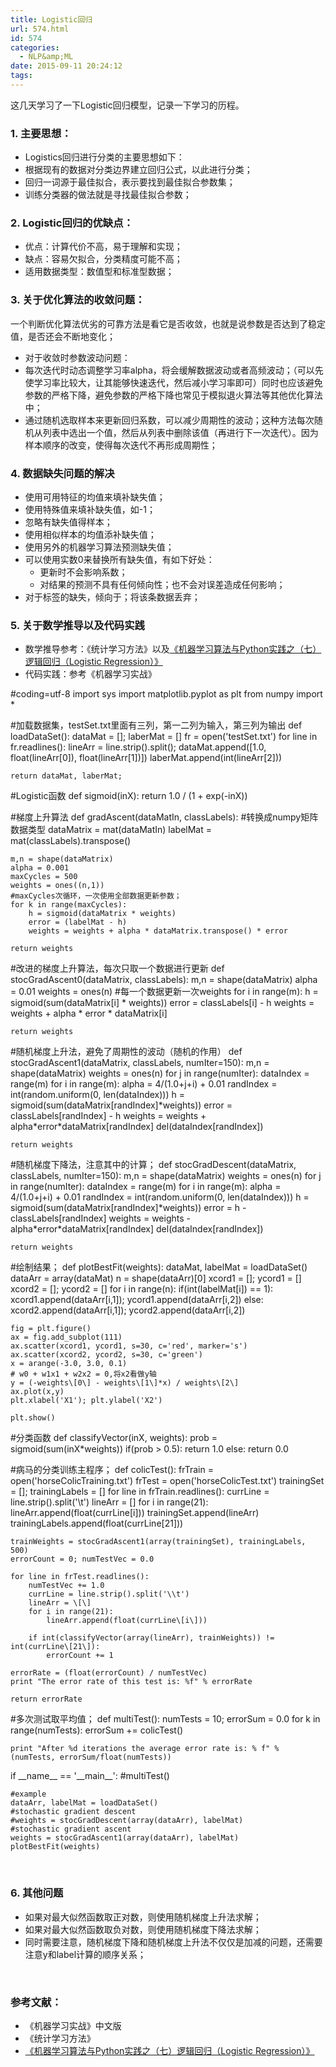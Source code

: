 ```yaml
---
title: Logistic回归
url: 574.html
id: 574
categories:
  - NLP&amp;ML
date: 2015-09-11 20:24:12
tags:
---
```


这几天学习了一下Logistic回归模型，记录一下学习的历程。

### 1\. 主要思想：

*   Logistics回归进行分类的主要思想如下：
*   根据现有的数据对分类边界建立回归公式，以此进行分类；
*   回归一词源于最佳拟合，表示要找到最佳拟合参数集；
*   训练分类器的做法就是寻找最佳拟合参数；

### 2\. Logistic回归的优缺点：

*   优点：计算代价不高，易于理解和实现；
*   缺点：容易欠拟合，分类精度可能不高；
*   适用数据类型：数值型和标准型数据；

### 3\. 关于优化算法的收敛问题：

一个判断优化算法优劣的可靠方法是看它是否收敛，也就是说参数是否达到了稳定值，是否还会不断地变化；

*   对于收敛时参数波动问题：
*   每次迭代时动态调整学习率alpha，将会缓解数据波动或者高频波动；（可以先使学习率比较大，让其能够快速迭代，然后减小学习率即可）同时也应该避免参数的严格下降，避免参数的严格下降也常见于模拟退火算法等其他优化算法中；
*   通过随机选取样本来更新回归系数，可以减少周期性的波动；这种方法每次随机从列表中选出一个值，然后从列表中删除该值（再进行下一次迭代）。因为样本顺序的改变，使得每次迭代不再形成周期性；

### 4\. 数据缺失问题的解决

*   使用可用特征的均值来填补缺失值；
*   使用特殊值来填补缺失值，如-1；
*   忽略有缺失值得样本；
*   使用相似样本的均值添补缺失值；
*   使用另外的机器学习算法预测缺失值；
*   可以使用实数0来替换所有缺失值，有如下好处：
    *   更新时不会影响系数；
    *   对结果的预测不具有任何倾向性；也不会对误差造成任何影响；
*   对于标签的缺失，倾向于；将该条数据丢弃；

### 5\. 关于数学推导以及代码实践

*   数学推导参考：《统计学习方法》以及[《机器学习算法与Python实践之（七）逻辑回归（Logistic Regression）》](http://blog.csdn.net/zouxy09/article/details/20319673)
*   代码实践：参考《机器学习实战》

#coding=utf-8
import sys
import matplotlib.pyplot as plt
from numpy import *

#加载数据集，testSet.txt里面有三列，第一二列为输入，第三列为输出
def loadDataSet():
    dataMat = \[\]; laberMat = \[\]
    fr = open('testSet.txt')
    for line in fr.readlines():
        lineArr = line.strip().split();
        dataMat.append(\[1.0, float(lineArr\[0\]), float(lineArr\[1\])\])
        laberMat.append(int(lineArr\[2\]))

    return dataMat, laberMat;

#Logistic函数
def sigmoid(inX):
    return 1.0 / (1 + exp(-inX))

#梯度上升算法
def gradAscent(dataMatIn, classLabels):
    #转换成numpy矩阵数据类型
    dataMatrix = mat(dataMatIn)
    labelMat = mat(classLabels).transpose()
    
    m,n = shape(dataMatrix)
    alpha = 0.001
    maxCycles = 500
    weights = ones((n,1))
    #maxCycles次循环，一次使用全部数据更新参数；
    for k in range(maxCycles):
        h = sigmoid(dataMatrix * weights)
        error = (labelMat - h)
        weights = weights + alpha * dataMatrix.transpose() * error

    return weights

#改进的梯度上升算法，每次只取一个数据进行更新
def stocGradAscent0(dataMatrix, classLabels):
    m,n = shape(dataMatrix)
    alpha = 0.01
    weights = ones(n)
    #每一个数据更新一次weights
    for i in range(m):
        h = sigmoid(sum(dataMatrix\[i\] * weights))
        error = classLabels\[i\] - h
        weights = weights + alpha * error * dataMatrix\[i\]

    return weights

#随机梯度上升法，避免了周期性的波动（随机的作用）
def stocGradAscent1(dataMatrix, classLabels, numIter=150):
    m,n = shape(dataMatrix)
    weights = ones(n)
    for j in range(numIter):
        dataIndex = range(m)
        for i in range(m):
            alpha = 4/(1.0+j+i) + 0.01
            randIndex = int(random.uniform(0, len(dataIndex)))
            h = sigmoid(sum(dataMatrix\[randIndex\]*weights))
            error = classLabels\[randIndex\] - h
            weights = weights + alpha\*error\*dataMatrix\[randIndex\]
            del(dataIndex\[randIndex\])

    return weights

#随机梯度下降法，注意其中的计算；
def stocGradDescent(dataMatrix, classLabels, numIter=150):
    m,n = shape(dataMatrix)
    weights = ones(n)
    for j in range(numIter):
        dataIndex = range(m)
        for i in range(m):
            alpha = 4/(1.0+j+i) + 0.01
            randIndex = int(random.uniform(0, len(dataIndex)))
            h = sigmoid(sum(dataMatrix\[randIndex\]*weights))
            error = h - classLabels\[randIndex\]
            weights = weights - alpha\*error\*dataMatrix\[randIndex\]
            del(dataIndex\[randIndex\])

    return weights

#绘制结果；
def plotBestFit(weights):
    dataMat, labelMat = loadDataSet()
    dataArr = array(dataMat)
    n = shape(dataArr)\[0\]
    xcord1 = \[\]; ycord1 = \[\]
    xcord2 = \[\]; ycord2 = \[\]
    for i in range(n):
        if(int(labelMat\[i\]) == 1):
            xcord1.append(dataArr\[i,1\]); ycord1.append(dataArr\[i,2\])
        else:
            xcord2.append(dataArr\[i,1\]); ycord2.append(dataArr\[i,2\])

    fig = plt.figure()
    ax = fig.add_subplot(111)
    ax.scatter(xcord1, ycord1, s=30, c='red', marker='s')
    ax.scatter(xcord2, ycord2, s=30, c='green')
    x = arange(-3.0, 3.0, 0.1)
    # w0 + w1x1 + w2x2 = 0,将x2看做y轴
    y = (-weights\[0\] - weights\[1\]*x) / weights\[2\]
    ax.plot(x,y)
    plt.xlabel('X1'); plt.ylabel('X2')

    plt.show()

#分类函数
def classifyVector(inX, weights):
    prob = sigmoid(sum(inX*weights))
    if(prob > 0.5):
        return 1.0
    else:
        return 0.0

#病马的分类训练主程序；
def colicTest():
    frTrain = open('horseColicTraining.txt')
    frTest = open('horseColicTest.txt')
    trainingSet = \[\]; trainingLabels = \[\]
    for line in frTrain.readlines():
        currLine = line.strip().split('\\t')
        lineArr = \[\]
        for i in range(21):
            lineArr.append(float(currLine\[i\]))
        trainingSet.append(lineArr)
        trainingLabels.append(float(currLine\[21\]))

    trainWeights = stocGradAscent1(array(trainingSet), trainingLabels, 500)
    errorCount = 0; numTestVec = 0.0
    
    for line in frTest.readlines():
        numTestVec += 1.0
        currLine = line.strip().split('\\t')
        lineArr = \[\]
        for i in range(21):
            lineArr.append(float(currLine\[i\]))

        if int(classifyVector(array(lineArr), trainWeights)) != int(currLine\[21\]):
            errorCount += 1

    errorRate = (float(errorCount) / numTestVec)
    print "The error rate of this test is: %f" % errorRate

    return errorRate 

#多次测试取平均值；
def multiTest():
    numTests = 10; errorSum = 0.0
    for k in range(numTests):
        errorSum += colicTest()

    print "After %d iterations the average error rate is: % f" % (numTests, errorSum/float(numTests))


if \_\_name\_\_ == '\_\_main\_\_':
    #multiTest()
    
    #example
    dataArr, labelMat = loadDataSet()
    #stochastic gradient descent
    #weights = stocGradDescent(array(dataArr), labelMat)
    #stochastic gradient ascent
    weights = stocGradAscent1(array(dataArr), labelMat)
    plotBestFit(weights)

 

### 6\. 其他问题

*   如果对最大似然函数取正对数，则使用随机梯度上升法求解；
*   如果对最大似然函数取负对数，则使用随机梯度下降法求解；
*   同时需要注意，随机梯度下降和随机梯度上升法不仅仅是加减的问题，还需要注意y和label计算的顺序关系；

 

### 参考文献：

*   《机器学习实战》中文版
*   《统计学习方法》
*   [《机器学习算法与Python实践之（七）逻辑回归（Logistic Regression）》](http://blog.csdn.net/zouxy09/article/details/20319673)